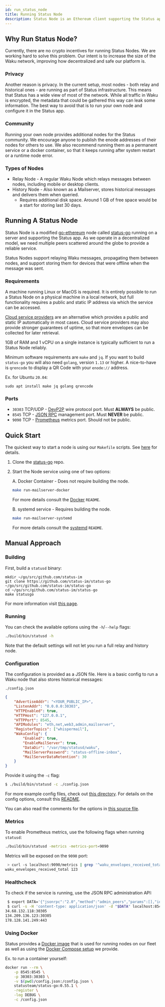 ```yaml
---
id: run_status_node
title: Running Status Node
description: Status Node is an Ethereum client supporting the Status app.
---
```


## Why Run Status Node?

Currently, there are no crypto incentives for running Status Nodes. We are working hard to solve this problem. Our intent is to increase the size of the Waku network, improving how decentralized and safe our platform is.

### Privacy

Another reason is privacy. In the current setup, most nodes - both relay and historical ones - are running as part of Status infrastructure. This means that Status has a wide view of most of the network. While all traffic in Waku is encrypted, the metadata that could be gathered this way can leak some information. The best way to avoid that is to run your own node and configure it in the Status app.

### Community

Running your own node provides additional nodes for the Status community. We encourage anyone to publish the enode addresses of their nodes for others to use. We also recommend running them as a permanent service or a docker container, so that it keeps running after system restart or a runtime node error.

### Types of Nodes

* Relay Node - A regular Waku Node which relays messages between nodes, including mobile or desktop clients.
* History Node - Also known as a Mailserver, stores historical messages and delivers them when queried.
    - Requires additional disk space. Around 1 GB of free space would be a start for storing last 30 days.

## Running A Status Node

Status Node is a modified [go-ethereum](https://github.com/ethereum/go-ethereum) node called [status-go](https://github.com/status-im/status-go) running on a server and supporting the Status app. As we operate in a decentralized model, we need multiple peers scattered around the globe to provide a reliable service.

Status Nodes support relaying Waku messages, propagating them between nodes, and support storing them for devices that were offline when the message was sent.

### Requirements

A machine running Linux or MacOS is required. It is entirely possible to run a Status Node on a physical machine in a local network, but full functionality requires a public and static IP address via which the service can be accessed.

[Cloud service providers](https://en.wikipedia.org/wiki/Cloud_computing) are an alternative which provides a public and static IP automatically in most cases. Cloud service providers may also provide stronger guarantees of uptime, so that more envelopes can be collected for later retrieval.

1GB of RAM and 1 vCPU on a single instance is typically sufficient to run a Status Node reliably.

Minimum software requirements are `make` and `jq`. If you want to build `status-go` you will also need `golang`, version `1.13` or higher.
A nice-to-have is `qrencode` to display a QR Code with your `enode://` address.

Ex. for Ubuntu `20.04`:
```
sudo apt install make jq golang qrencode
```

### Ports

* `30303` TCP/UDP - [DevP2P](https://github.com/ethereum/devp2p) wire protocol port. Must __ALWAYS__ be public.
* `8545` TCP - [JSON RPC](https://github.com/ethereum/wiki/wiki/json-rpc) management port. Must __NEVER__ be public.
* `9090` TCP - [Prometheus](https://prometheus.io/docs/concepts/data_model/) metrics port. Should not be public.

## Quick Start

The quickest way to start a node is using our `Makefile` scripts. See [here](https://github.com/status-im/status-go/blob/develop/MAILSERVER.md) for details.

1. Clone the [status-go](https://github.com/status-im/status-go) repo.
2. Start the Node service using one of two options:

    A. Docker Container - Does not require building the node.
    ```sh
    make run-mailserver-docker
    ```
    For more details consult the [Docker](https://github.com/status-im/status-go/blob/develop/_assets/compose/mailserver) `README`.

    B. systemd service - Requires building the node.
    ```sh
    make run-mailserver-systemd
    ```
    For more details consult the [systemd](https://github.com/status-im/status-go/blob/develop/_assets/systemd/mailserver) `README`.

## Manual Approach

### Building

First, build a `statusd` binary:
```
mkdir ~/go/src/github.com/status-im
git clone https://github.com/status-im/status-go ~/go/src/github.com/status-im/status-go
cd ~/go/src/github.com/status-im/status-go
make statusgo
```
For more information visit [this page](./build_status/status_go.html).

### Running

You can check the available options using the `-h`/`--help` flags:
```bash
./build/bin/statusd -h
```
Note that the default settings will not let you run a full relay and history node.

### Configuration

The configuration is provided as a JSON file. Here is a basic config to run a Waku node that also stores historical messages:

`./config.json`
```json
{
    "AdvertiseAddr": "<YOUR_PUBLIC_IP>",
    "ListenAddr": "0.0.0.0:30303",
    "HTTPEnabled": true,
    "HTTPHost": "127.0.0.1",
    "HTTPPort": 8545,
    "APIModules": "eth,net,web3,admin,mailserver",
    "RegisterTopics": ["whispermail"],
    "WakuConfig": {
        "Enabled": true,
        "EnableMailServer": true,
        "DataDir": "/var/tmp/statusd/waku",
        "MailServerPassword": "status-offline-inbox",
        "MailServerDataRetention": 30
    }
}
```

Provide it using the `-c` flag:
```bash
$ ./build/bin/statusd -c ./config.json
```

For more example config files, check out [this directory](https://github.com/status-im/status-go/tree/develop/config/cli). For details on the config options, consult this [README](https://github.com/status-im/status-go/blob/develop/config/README.md).

You can also read the comments for the options in [this source file](https://github.com/status-im/status-go/blob/develop/params/config.go).

### Metrics

To enable Prometheus metrics, use the following flags when running `statusd`:
```sh
./build/bin/statusd -metrics -metrics-port=9090
```
Metrics will be exposed on the `9090` port:
```sh
 > curl -s localhost:9090/metrics | grep '^waku_envelopes_received_total'
waku_envelopes_received_total 123
```

### Healthcheck

To check if the service is running, use the JSON RPC administration API:
```sh
 $ export DATA='{"jsonrpc":"2.0","method":"admin_peers","params":[],"id":1}'
 $ curl -s -H 'content-type: application/json' -d "$DATA" localhost:8545 | jq -r '.result[].network.remoteAddress'
34.68.132.118:30305
134.209.136.123:30305
178.128.141.249:443
```

### Using Docker

Status provides a [Docker image](https://hub.docker.com/r/statusteam/status-go/) that is used for running nodes on our fleet as well as using the [Docker Compose setup](https://github.com/status-im/status-go/tree/develop/_assets/compose/mailserver) we provide.

Ex. to run a container yourself:
```bash
docker run --rm \
    -p 8545:8545 \
    -p 30303:30303 \
    -v $(pwd)/config.json:/config.json \
    statusteam/status-go:0.55.1 \
    -register \
    -log DEBUG \
    -c /config.json
```
